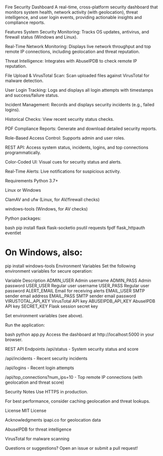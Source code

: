 Fire Security Dashboard
A real-time, cross-platform security dashboard that monitors system health, network activity (with geolocation), threat intelligence, and user login events, providing actionable insights and compliance reports.

Features
System Security Monitoring: Tracks OS updates, antivirus, and firewall status (Windows and Linux).

Real-Time Network Monitoring: Displays live network throughput and top remote IP connections, including geolocation and threat reputation.

Threat Intelligence: Integrates with AbuseIPDB to check remote IP reputation.

File Upload & VirusTotal Scan: Scan uploaded files against VirusTotal for malware detection.

User Login Tracking: Logs and displays all login attempts with timestamps and success/failure status.

Incident Management: Records and displays security incidents (e.g., failed logins).

Historical Checks: View recent security status checks.

PDF Compliance Reports: Generate and download detailed security reports.

Role-Based Access Control: Supports admin and user roles.

REST API: Access system status, incidents, logins, and top connections programmatically.

Color-Coded UI: Visual cues for security status and alerts.

Real-Time Alerts: Live notifications for suspicious activity.


Requirements
Python 3.7+

Linux or Windows

ClamAV and ufw (Linux, for AV/firewall checks)

windows-tools (Windows, for AV checks)

Python packages:

bash
pip install flask flask-socketio psutil requests fpdf flask_httpauth eventlet
# On Windows, also:
pip install windows-tools
Environment Variables
Set the following environment variables for secure operation:

Variable	Description
ADMIN_USER	Admin username
ADMIN_PASS	Admin password
USER_USER	Regular user username
USER_PASS	Regular user password
ALERT_EMAIL	Email for receiving alerts
EMAIL_USER	SMTP sender email address
EMAIL_PASS	SMTP sender email password
VIRUSTOTAL_API_KEY	VirusTotal API key
ABUSEIPDB_API_KEY	AbuseIPDB API key
SECRET_KEY	Flask session secret key

Set environment variables (see above).

Run the application:

bash
python app.py
Access the dashboard at http://localhost:5000 in your browser.

REST API Endpoints
/api/status - System security status and score

/api/incidents - Recent security incidents

/api/logins - Recent login attempts

/api/top_connections?num_ips=10 - Top remote IP connections (with geolocation and threat score)

Security Notes
Use HTTPS in production.

For best performance, consider caching geolocation and threat lookups.

License
MIT License

Acknowledgments
ipapi.co for geolocation data

AbuseIPDB for threat intelligence

VirusTotal for malware scanning

Questions or suggestions?
Open an issue or submit a pull request!
